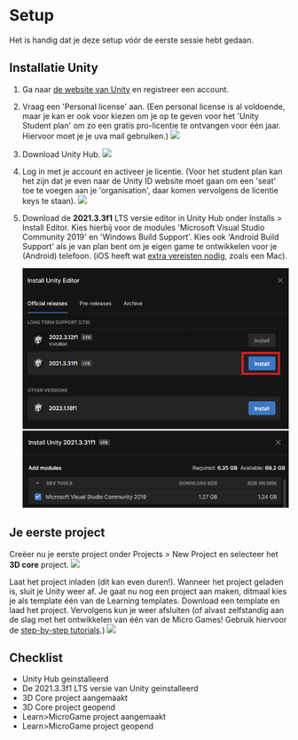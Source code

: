 # Setup

Het is handig dat je deze setup vóór de eerste sessie hebt gedaan.

## Installatie Unity

1. Ga naar [de website van Unity](https://store.unity.com/#plans-individual) en registreer een account.
2. Vraag een 'Personal license' aan. (Een personal license is al voldoende, maar je kan er ook voor kiezen om je op te geven voor het 'Unity Student plan' om zo een gratis pro-licentie te ontvangen voor één jaar. Hiervoor moet je je uva mail gebruiken.)
   ![](plans.png)
3. Download Unity Hub.
	![](download.png)
4. Log in met je account en activeer je licentie. (Voor het student plan kan het zijn dat je even naar de Unity ID website moet gaan om een 'seat' toe te voegen aan je 'organisation', daar komen vervolgens de licentie keys te staan).
   ![](licentie.png)
5. Download de **2021.3.3f1** LTS versie editor in Unity Hub onder Installs > Install Editor. Kies hierbij voor de modules 'Microsoft Visual Studio Community 2019' en 'Windows Build Support'. Kies ook 'Android Build Support' als je van plan bent om je eigen game te ontwikkelen voor je (Android) telefoon. (iOS heeft wat [extra vereisten nodig](https://docs.unity3d.com/Manual/UnityCloudBuildiOS.html), zoals een Mac).
    
   ![](2021-install.png)
   ![](vs-install.png)


## Je eerste project

Creëer nu je eerste project onder Projects > New Project en selecteer het **3D core** project. 
![](new_project.png)

Laat het project inladen (dit kan even duren!). Wanneer het project geladen is, sluit je Unity weer af. Je gaat nu nog een project aan maken, ditmaal kies je als template één van de Learning templates. Download een template en laad het project. Vervolgens kun je weer afsluiten (of alvast zelfstandig aan de slag met het ontwikkelen van één van de Micro Games! Gebruik hiervoor de [step-by-step tutorials](https://learn.unity.com/search?k=%5B%22q%3Amicrogames%22%5D).)
![](unity/3%20setup/microgame.png)


## Checklist

- Unity Hub geinstalleerd
- De 2021.3.3f1 LTS versie van Unity geinstalleerd
- 3D Core project aangemaakt
- 3D Core project geopend
- Learn>MicroGame project aangemaakt
- Learn>MicroGame project geopend